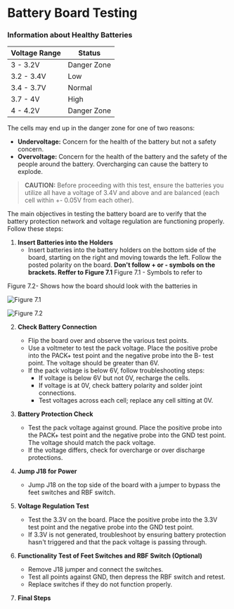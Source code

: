 # Battery Board Testing

### Information about Healthy Batteries

| Voltage Range | Status      |
|---------------|-------------|
| 3 - 3.2V      | Danger Zone |
| 3.2 - 3.4V    | Low         |
| 3.4 - 3.7V    | Normal      |
| 3.7 - 4V      | High        |
| 4 - 4.2V      | Danger Zone |

The cells may end up in the danger zone for one of two reasons:
- **Undervoltage:** Concern for the health of the battery but not a safety concern.
- **Overvoltage:** Concern for the health of the battery and the safety of the people around the battery. Overcharging can cause the battery to explode.

>**CAUTION:** Before proceeding with this test, ensure the batteries you utilize all have a voltage of 3.4V and above and are balanced (each cell within +- 0.05V from each other).


The main objectives in testing the battery board are to verify that the battery protection network and voltage regulation are functioning properly. Follow these steps:

1. **Insert Batteries into the Holders**
    - Insert batteries into the battery holders on the bottom side of the board, starting on the right and moving towards the left. Follow the posted polarity on the board. **Don't follow + or - symbols on the brackets. Reffer to Figure 7.1** 
Figure 7.1 - Symbols to refer to

Figure 7.2- Shows how the board should look with the batteries in

![Figure 7.1](images/Bracket.jpeg)

![Figure 7.2](images/Battery.jpeg)

2. **Check Battery Connection**
    - Flip the board over and observe the various test points.
    - Use a voltmeter to test the pack voltage. Place the positive probe into the PACK+ test point and the negative probe into the B- test point. The voltage should be greater than 6V.
    - If the pack voltage is below 6V, follow troubleshooting steps:
        - If voltage is below 6V but not 0V, recharge the cells.
        - If voltage is at 0V, check battery polarity and solder joint connections.
        - Test voltages across each cell; replace any cell sitting at 0V.

3. **Battery Protection Check**
    - Test the pack voltage against ground. Place the positive probe into the PACK+ test point and the negative probe into the GND test point. The voltage should match the pack voltage.
    - If the voltage differs, check for overcharge or over discharge protections.

4. **Jump J18 for Power**
    - Jump J18 on the top side of the board with a jumper to bypass the feet switches and RBF switch.

5. **Voltage Regulation Test**
    - Test the 3.3V on the board. Place the positive probe into the 3.3V test point and the negative probe into the GND test point.
    - If 3.3V is not generated, troubleshoot by ensuring battery protection hasn't triggered and that the pack voltage is passing through.

6. **Functionality Test of Feet Switches and RBF Switch (Optional)**
    - Remove J18 jumper and connect the switches.
    - Test all points against GND, then depress the RBF switch and retest.
    - Replace switches if they do not function properly.

7. **Final Steps**
